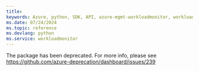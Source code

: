```yaml
---
title: 
keywords: Azure, python, SDK, API, azure-mgmt-workloadmonitor, workloadmonitor
ms.date: 07/24/2024
ms.topic: reference
ms.devlang: python
ms.service: workloadmonitor
---
```

The package has been deprecated. For more info, please see https://github.com/azure-deprecation/dashboard/issues/239

